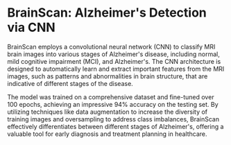 # BrainScan: Alzheimer's Detection via CNN
BrainScan employs a convolutional neural network (CNN) to classify MRI brain images into various stages of Alzheimer's disease, including normal, mild cognitive impairment (MCI), and Alzheimer's. The CNN architecture is designed to automatically learn and extract important features from the MRI images, such as patterns and abnormalities in brain structure, that are indicative of different stages of the disease.

The model was trained on a comprehensive dataset and fine-tuned over 100 epochs, achieving an impressive 94% accuracy on the testing set. By utilizing techniques like data augmentation to increase the diversity of training images and oversampling to address class imbalances, BrainScan effectively differentiates between different stages of Alzheimer's, offering a valuable tool for early diagnosis and treatment planning in healthcare.
